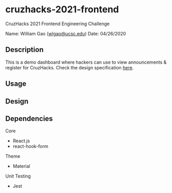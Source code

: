 # cruzhacks-2021-frontend

CruzHacks 2021 Frontend Engineering Challenge

Name: William Gao (wlgao@ucsc.edu)
Date: 04/26/2020

## Description

This is a demo dashboard where hackers can use to view announcements & register for CruzHacks.
Check the design specification [here](https://github.com/CruzHacks/cruzhacks-organizer-challenges/blob/master/frontend-challenge.md).

## Usage

## Design


## Dependencies

Core
- React.js
- react-hook-form

Theme
- Material

Unit Testing
- Jest
